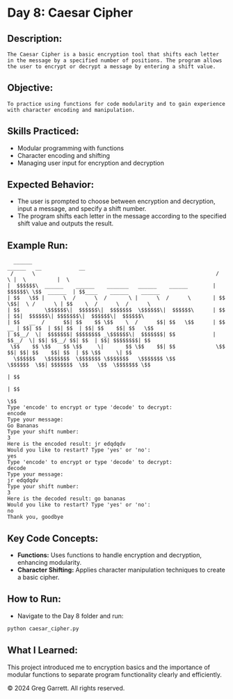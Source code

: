 # Day 8: Caesar Cipher

## Description:
    The Caesar Cipher is a basic encryption tool that shifts each letter in the message by a specified number of positions. The program allows the user to encrypt or decrypt a message by entering a shift value.

## Objective: 
    To practice using functions for code modularity and to gain experience with character encoding and manipulation.

## Skills Practiced:
  * Modular programming with functions
  * Character encoding and shifting
  * Managing user input for encryption and decryption

## Expected Behavior:
  * The user is prompted to choose between encryption and decryption, input a message, and specify a shift number.
  * The program shifts each letter in the message according to the specified shift value and outputs the result.

## Example Run:
```plaintext
  ______                                                            ______   __            __
 /      \                                                          /      \ |  \          |  \
|  $$$$$$\  ______    ______    _______   ______    ______        |  $$$$$$\ \$$  ______  | $$____    ______    ______
| $$   \$$ |      \  /      \  /       \ |      \  /      \       | $$   \$$|  \ /      \ | $$    \  /      \  /      \
| $$        \$$$$$$\|  $$$$$$\|  $$$$$$$  \$$$$$$\|  $$$$$$\      | $$      | $$|  $$$$$$\| $$$$$$$\|  $$$$$$\|  $$$$$$\
| $$   __  /      $$| $$    $$ \$$    \  /      $$| $$   \$$      | $$   __ | $$| $$  | $$| $$  | $$| $$    $$| $$   \$$
| $$__/  \|  $$$$$$$| $$$$$$$$ _\$$$$$$\|  $$$$$$$| $$            | $$__/  \| $$| $$__/ $$| $$  | $$| $$$$$$$$| $$
 \$$    $$ \$$    $$ \$$     \|       $$ \$$    $$| $$             \$$    $$| $$| $$    $$| $$  | $$ \$$     \| $$
  \$$$$$$   \$$$$$$$  \$$$$$$$ \$$$$$$$   \$$$$$$$ \$$              \$$$$$$  \$$| $$$$$$$  \$$   \$$  \$$$$$$$ \$$
                                                                                | $$
                                                                                | $$
                                                                                 \$$
Type 'encode' to encrypt or type 'decode' to decrypt:
encode
Type your message:
Go Bananas
Type your shift number:
3
Here is the encoded result: jr edqdqdv
Would you like to restart? Type 'yes' or 'no':
yes
Type 'encode' to encrypt or type 'decode' to decrypt:
decode
Type your message:
jr edqdqdv
Type your shift number:
3
Here is the decoded result: go bananas
Would you like to restart? Type 'yes' or 'no':
no
Thank you, goodbye
```

## Key Code Concepts:
  * **Functions:** Uses functions to handle encryption and decryption, enhancing modularity.
  * **Character Shifting:** Applies character manipulation techniques to create a basic cipher.

## How to Run: 
   * Navigate to the Day 8 folder and run:
```bash
python caesar_cipher.py
```

## What I Learned: 
  This project introduced me to encryption basics and the importance of modular functions to separate program functionality clearly and efficiently.

© 2024 Greg Garrett. All rights reserved.